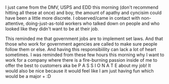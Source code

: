 I just came from the DMV, USPS and EDD this morning (don't recommend hitting all these at once) and boy, the amount of apathy and cyncisim could have been a little more discrete. I observed/came in contact with non-attentive, doing-just-as-told workers who talked down on people and who looked like they didn't want to be at their job. 

This reminded me that government jobs are to implement set laws. And that those who work for government agencies are called to make sure people follow them or else. And having this responsibiility can lack a lot of heart sometimes. I was reminded from these few hours this morning why I want to work for a company where there is a fire-burning passion inside of me to offer the best to customers aka be P A S S I O N A T E about my job! It would also be nice because it would feel like I am just having fun which would be a major + :D
